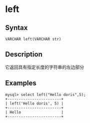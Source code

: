 # left

## Syntax

`VARCHAR left(VARCHAR str)`

## Description

它返回具有指定长度的字符串的左边部分

## Examples

```
mysql> select left("Hello doris",5);
+------------------------+
| left('Hello doris', 5) |
+------------------------+
| Hello                  |
+------------------------+
```
